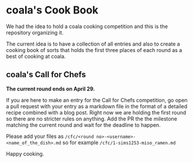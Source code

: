 coala's Cook Book
=================

We had the idea to hold a coala cooking competition and this is the repository
organizing it.

The current idea is to have a collection of all entries and also to create a
cooking book of sorts that holds the first three places of each round as a best
of cooking at coala.


coala's Call for Chefs
----------------------

**The current round ends on April 29.**

If you are here to make an entry for the Call for Chefs competition,
go open a pull request with your entry as a markdown file in the format of a
detailed recipe combined with a blog post.
Right now we are holding the first round so there are no stricter rules on
anything.
Add the PR the the milestone matching the current round and wait for the
deadline to happen.

Please add your files as `/cfc/<round no>-<username>-<name_of_the_dish>.md` so
for example `/cfc/1-sims1253-miso_ramen.md`


Happy cooking.